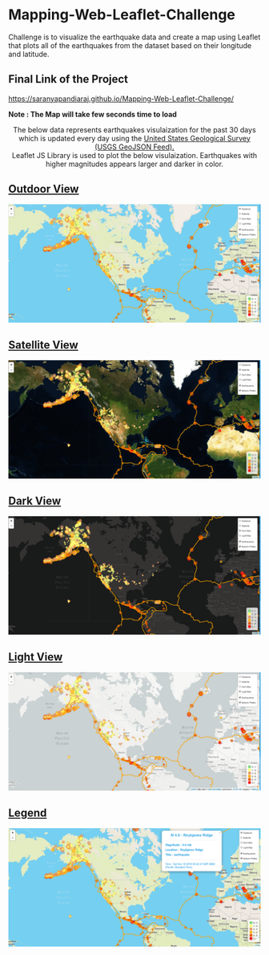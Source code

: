 # Mapping-Web-Leaflet-Challenge
Challenge is to visualize the earthquake data and create a map using Leaflet that plots all of the earthquakes from the dataset based on their longitude and latitude.

## Final Link of the Project 

https://saranyapandiaraj.github.io/Mapping-Web-Leaflet-Challenge/

<b> Note : The Map will take few seconds time to load </b>

 <center>
	 <p>The below data represents earthquakes visulaization for the past 30 days which is updated every day using the 
      <a href="http://earthquake.usgs.gov/earthquakes/feed/v1.0/geojson.php" target="_blank">United States Geological Survey (USGS GeoJSON Feed).</a> <br>
      Leaflet JS Library is used to plot the below visulaization.
	  Earthquakes with higher magnitudes appears larger and darker in color.
   </p></center>
   
## <ins> Outdoor View </ins>
![Outdoor](Images/Outdoors.png)

## <ins> Satellite View </ins>
![Satellite](Images/Satellite.png)

## <ins> Dark View </ins>
![Dark](Images/Dark.png)

## <ins> Light View </ins>
![Light](Images/Light.png)

## <ins> Legend </ins>
![Legend](Images/Legend.png)
